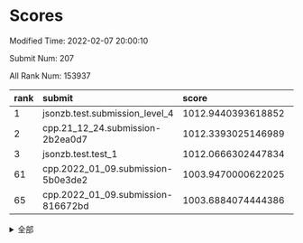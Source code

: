 # Scores

Modified Time: 2022-02-07 20:00:10

Submit Num: 207

All Rank Num: 153937

| rank |               submit               |       score        |       sigma        | pk_num |
| :--- | :--------------------------------- | :----------------- | :----------------- | :----- |
| 1    | jsonzb.test.submission_level_4     | 1012.9440393618852 | 0.7714980013546622 | 2974   |
| 2    | cpp.21_12_24.submission-2b2ea0d7   | 1012.3393025146989 | 0.7958868964485846 | 2974   |
| 3    | jsonzb.test.test_1                 | 1012.0666302447834 | 0.8081892101758166 | 2974   |
| 61   | cpp.2022_01_09.submission-5b0e3de2 | 1003.9470000622025 | 0.7083852569108375 | 2974   |
| 65   | cpp.2022_01_09.submission-816672bd | 1003.6884074444386 | 0.7261833415477466 | 2973   |


<details>
<summary>全部</summary>

| rank |                 submit                 |       score        |       sigma        | pk_num |
| :--- | :------------------------------------- | :----------------- | :----------------- | :----- |
| 1    | jsonzb.test.submission_level_4         | 1012.9440393618852 | 0.7714980013546622 | 2974   |
| 2    | cpp.21_12_24.submission-2b2ea0d7       | 1012.3393025146989 | 0.7958868964485846 | 2974   |
| 3    | jsonzb.test.test_1                     | 1012.0666302447834 | 0.8081892101758166 | 2974   |
| 4    | gobigger.level_3.submission_level_3_18 | 1012.0406063357489 | 0.7799106720536959 | 2976   |
| 5    | gobigger.level_3.submission_level_3_48 | 1011.3218403394753 | 0.7632902179307238 | 2972   |
| 6    | gobigger.level_3.submission_level_3_8  | 1011.2181565171296 | 0.7573957138352441 | 2977   |
| 7    | gobigger.level_3.submission_level_3_30 | 1011.1602902685079 | 0.7829772798020945 | 2972   |
| 8    | gobigger.level_3.submission_level_3_29 | 1011.138226046258  | 0.7681579233991103 | 2969   |
| 9    | gobigger.level_3.submission_level_3_20 | 1010.7894113892687 | 0.7720681554864842 | 2974   |
| 10   | gobigger.level_3.submission_level_3_5  | 1010.7010584325482 | 0.7642589686406686 | 2973   |
| 11   | gobigger.level_3.submission_level_3_45 | 1010.5700797625893 | 0.7795775261774025 | 2972   |
| 12   | gobigger.level_3.submission_level_3_1  | 1010.5669215387575 | 0.7821858922396973 | 2975   |
| 13   | gobigger.level_3.submission_level_3_22 | 1010.3559745180745 | 0.7789343038591564 | 2977   |
| 14   | gobigger.level_3.submission_level_3_24 | 1010.347580278298  | 0.7530797668457954 | 2975   |
| 15   | gobigger.level_3.submission_level_3_3  | 1010.2664705712617 | 0.7495612821158644 | 2971   |
| 16   | gobigger.level_3.submission_level_3_37 | 1010.2256713623063 | 0.7475461326669119 | 2973   |
| 17   | gobigger.level_3.submission_level_3_25 | 1010.1968699004256 | 0.7699042578950724 | 2976   |
| 18   | gobigger.level_3.submission_level_3_39 | 1010.1831704656906 | 0.7567808098728793 | 2976   |
| 19   | gobigger.level_3.submission_level_3_33 | 1010.1526429936449 | 0.7543774525065751 | 2977   |
| 20   | gobigger.level_3.submission_level_3_27 | 1010.1244188067537 | 0.7821514950155206 | 2972   |
| 21   | gobigger.level_3.submission_level_3_9  | 1010.0815581953924 | 0.739449297056135  | 2974   |
| 22   | gobigger.level_3.submission_level_3_26 | 1010.0772519811336 | 0.7786103053804806 | 2971   |
| 23   | gobigger.level_3.submission_level_3_23 | 1010.0659918484731 | 0.76341248465867   | 2970   |
| 24   | gobigger.level_3.submission_level_3_40 | 1009.9870603494948 | 0.7465995993713175 | 2978   |
| 25   | gobigger.level_3.submission_level_3_7  | 1009.9418373242838 | 0.7643698450872785 | 2974   |
| 26   | gobigger.level_3.submission_level_3_34 | 1009.93177480589   | 0.765750111657191  | 2976   |
| 27   | gobigger.level_3.submission_level_3_4  | 1009.922640003546  | 0.7511534147534472 | 2976   |
| 28   | gobigger.level_3.submission_level_3_44 | 1009.9108153172848 | 0.7465803286313163 | 2975   |
| 29   | gobigger.level_3.submission_level_3_11 | 1009.898234368689  | 0.7579835024853759 | 2974   |
| 30   | gobigger.level_3.submission_level_3_31 | 1009.8438342116722 | 0.7635697152534336 | 2978   |
| 31   | gobigger.level_3.submission_level_3_6  | 1009.8169809961166 | 0.733555200316288  | 2980   |
| 32   | gobigger.level_3.submission_level_3_0  | 1009.7429890699186 | 0.7350522712916913 | 2976   |
| 33   | gobigger.level_3.submission_level_3_36 | 1009.7314434751529 | 0.7598709233946845 | 2976   |
| 34   | gobigger.level_3.submission_level_3_49 | 1009.6983286025958 | 0.7540012694247342 | 2975   |
| 35   | gobigger.level_3.submission_level_3_14 | 1009.6622412273185 | 0.7395856326148024 | 2975   |
| 36   | gobigger.level_3.submission_level_3_41 | 1009.6123116669838 | 0.7551141347460317 | 2979   |
| 37   | gobigger.level_3.submission_level_3_13 | 1009.5626906251446 | 0.7296964594045874 | 2975   |
| 38   | gobigger.level_3.submission_level_3_15 | 1009.5164807916823 | 0.7516226470458167 | 2970   |
| 39   | gobigger.level_3.submission_level_3_38 | 1009.4575527334291 | 0.7474772958117538 | 2979   |
| 40   | gobigger.level_3.submission_level_3_35 | 1009.4369036528466 | 0.7517659866284194 | 2971   |
| 41   | gobigger.level_3.submission_level_3_19 | 1009.4065356260908 | 0.763965669061694  | 2977   |
| 42   | gobigger.level_3.submission_level_3_32 | 1009.3855365979847 | 0.757585134654267  | 2979   |
| 43   | gobigger.level_3.submission_level_3_2  | 1009.3165501238782 | 0.7517998161020807 | 2975   |
| 44   | gobigger.level_3.submission_level_3_42 | 1009.2325820879227 | 0.7316707179278482 | 2976   |
| 45   | gobigger.level_3.submission_level_3_16 | 1008.9511519369026 | 0.7436561991996848 | 2976   |
| 46   | gobigger.level_3.submission_level_3_10 | 1008.8822583076255 | 0.7329844111900009 | 2974   |
| 47   | gobigger.level_3.submission_level_3_46 | 1008.8804672241531 | 0.748452598024005  | 2971   |
| 48   | gobigger.level_3.submission_level_3_17 | 1008.7991214348409 | 0.733131950239079  | 2974   |
| 49   | gobigger.level_3.submission_level_3_47 | 1008.5674965368601 | 0.7401856688698732 | 2968   |
| 50   | gobigger.level_3.submission_level_3_28 | 1008.5637987257953 | 0.7357873123513129 | 2973   |
| 51   | gobigger.level_3.submission_level_3_21 | 1008.5023161237754 | 0.7248070718106828 | 2973   |
| 52   | gobigger.level_3.submission_level_3_43 | 1008.2550147849436 | 0.730371026201268  | 2973   |
| 53   | gobigger.level_3.submission_level_3_12 | 1007.6376114400638 | 0.7445365652471009 | 2974   |
| 54   | gobigger.level_1.submission_level_1_29 | 1005.1913963297292 | 0.7090071270611982 | 2975   |
| 55   | gobigger.level_1.submission_level_1_12 | 1004.5410225382243 | 0.7164159656145518 | 2977   |
| 56   | gobigger.level_1.submission_level_1_21 | 1004.3634922816543 | 0.7128359731314398 | 2975   |
| 57   | gobigger.level_1.submission_level_1_39 | 1004.3199174701098 | 0.7222571096747918 | 2975   |
| 58   | gobigger.level_1.submission_level_1_34 | 1004.2935677582653 | 0.7216080966563319 | 2976   |
| 59   | gobigger.level_1.submission_level_1_14 | 1004.1291388941394 | 0.7191168347321157 | 2978   |
| 60   | gobigger.level_1.submission_level_1_30 | 1004.0556158117762 | 0.7221245476533237 | 2974   |
| 61   | cpp.2022_01_09.submission-5b0e3de2     | 1003.9470000622025 | 0.7083852569108375 | 2974   |
| 62   | gobigger.level_1.submission_level_1_2  | 1003.8697132006583 | 0.7144036300671173 | 2975   |
| 63   | gobigger.level_1.submission_level_1_26 | 1003.8361259782832 | 0.7231103901089496 | 2978   |
| 64   | gobigger.level_1.submission_level_1_24 | 1003.7765409359396 | 0.7151591669190309 | 2976   |
| 65   | cpp.2022_01_09.submission-816672bd     | 1003.6884074444386 | 0.7261833415477466 | 2973   |
| 66   | gobigger.level_1.submission_level_1_37 | 1003.6871872494124 | 0.7248949366614118 | 2976   |
| 67   | gobigger.level_1.submission_level_1_42 | 1003.6595636824534 | 0.7163887701666987 | 2975   |
| 68   | gobigger.level_1.submission_level_1_7  | 1003.645526773236  | 0.7202997219919328 | 2981   |
| 69   | gobigger.level_1.submission_level_1_17 | 1003.6328175166989 | 0.7154483265918589 | 2973   |
| 70   | gobigger.level_1.submission_level_1_1  | 1003.5817922173359 | 0.726850424644984  | 2978   |
| 71   | gobigger.level_1.submission_level_1_32 | 1003.5580636258602 | 0.7184341319766455 | 2976   |
| 72   | gobigger.level_1.submission_level_1_22 | 1003.5460967476536 | 0.7154291551164136 | 2972   |
| 73   | gobigger.level_1.submission_level_1_11 | 1003.5213475440415 | 0.7020067561837782 | 2978   |
| 74   | gobigger.level_1.submission_level_1_25 | 1003.4989484157978 | 0.7255007209915749 | 2974   |
| 75   | gobigger.level_1.submission_level_1_44 | 1003.4586426310599 | 0.703401075346547  | 2978   |
| 76   | gobigger.level_1.submission_level_1_46 | 1003.456138710257  | 0.7188207984785714 | 2976   |
| 77   | gobigger.level_1.submission_level_1_6  | 1003.3966222541902 | 0.6992233233325568 | 2976   |
| 78   | gobigger.level_1.submission_level_1_8  | 1003.388149154988  | 0.7135909765622533 | 2972   |
| 79   | gobigger.level_1.submission_level_1_41 | 1003.3481290701978 | 0.710965969709672  | 2969   |
| 80   | gobigger.level_1.submission_level_1_48 | 1003.3384840948968 | 0.7173037011000668 | 2977   |
| 81   | gobigger.level_1.submission_level_1_28 | 1003.3289903785413 | 0.704429313236008  | 2974   |
| 82   | gobigger.level_1.submission_level_1_27 | 1003.290303772919  | 0.7005291335441018 | 2977   |
| 83   | gobigger.level_1.submission_level_1_18 | 1003.2890942152509 | 0.7157344720326876 | 2972   |
| 84   | gobigger.level_1.submission_level_1_13 | 1003.236380262616  | 0.7067777303627563 | 2972   |
| 85   | gobigger.level_1.submission_level_1_35 | 1003.2244533625981 | 0.7202609444692043 | 2972   |
| 86   | gobigger.level_1.submission_level_1_19 | 1003.2240541180561 | 0.7148042291488146 | 2979   |
| 87   | gobigger.level_1.submission_level_1_4  | 1003.2130346888167 | 0.7214446210347383 | 2975   |
| 88   | gobigger.level_1.submission_level_1_36 | 1003.2054946334603 | 0.7149527881998249 | 2973   |
| 89   | gobigger.level_1.submission_level_1_9  | 1003.185036731918  | 0.7134996620595474 | 2975   |
| 90   | gobigger.level_1.submission_level_1_20 | 1003.1487940758931 | 0.7113812096056935 | 2981   |
| 91   | gobigger.level_1.submission_level_1_15 | 1003.1452690915341 | 0.7089021068996724 | 2971   |
| 92   | gobigger.level_1.submission_level_1_47 | 1002.9662668817048 | 0.7204173546850328 | 2974   |
| 93   | gobigger.level_1.submission_level_1_0  | 1002.8824231619252 | 0.7132865885189501 | 2973   |
| 94   | gobigger.level_1.submission_level_1_23 | 1002.8532654205037 | 0.7124985744641944 | 2976   |
| 95   | gobigger.level_1.submission_level_1_33 | 1002.8366947159526 | 0.7135814873044957 | 2972   |
| 96   | gobigger.level_1.submission_level_1_49 | 1002.7829624181596 | 0.7111764348246926 | 2971   |
| 97   | gobigger.level_1.submission_level_1_3  | 1002.7682467358482 | 0.7145937158783571 | 2975   |
| 98   | gobigger.level_1.submission_level_1_38 | 1002.7210244242489 | 0.7220962979674554 | 2975   |
| 99   | gobigger.level_1.submission_level_1_40 | 1002.7090695509695 | 0.7159329288571545 | 2972   |
| 100  | gobigger.level_1.submission_level_1_5  | 1002.5813210259518 | 0.7218542070246458 | 2978   |
| 101  | gobigger.level_1.submission_level_1_16 | 1002.5269074563603 | 0.7142656964732927 | 2978   |
| 102  | gobigger.level_1.submission_level_1_31 | 1002.4913908532756 | 0.7131842814648471 | 2973   |
| 103  | gobigger.level_1.submission_level_1_45 | 1002.4597344127033 | 0.7251312600896883 | 2979   |
| 104  | gobigger.level_1.submission_level_1_10 | 1002.4448800513228 | 0.7180041922553622 | 2974   |
| 105  | gobigger.level_1.submission_level_1_43 | 1001.6361011712029 | 0.7143078919576836 | 2977   |
| 106  | gobigger.random.submission_random_24   | 998.371566193461   | 0.7122053946226786 | 2975   |
| 107  | gobigger.random.submission_random_41   | 997.9253692300587  | 0.7118234893819653 | 2976   |
| 108  | gobigger.random.submission_random_8    | 997.403713079993   | 0.71196579239842   | 2974   |
| 109  | gobigger.random.submission_random_49   | 997.1131097803132  | 0.7092256109999372 | 2970   |
| 110  | gobigger.random.submission_random_38   | 997.0456253578863  | 0.6990724998638745 | 2971   |
| 111  | gobigger.random.submission_random_35   | 996.9549337059119  | 0.7137166293597929 | 2977   |
| 112  | gobigger.random.submission_random_42   | 996.871787902228   | 0.7126117182488715 | 2973   |
| 113  | gobigger.random.submission_random_26   | 996.5750530734342  | 0.703604822699144  | 2976   |
| 114  | gobigger.random.submission_random_40   | 996.5328876912113  | 0.703903195676129  | 2979   |
| 115  | gobigger.random.submission_random_21   | 996.4599201760018  | 0.708439411654352  | 2979   |
| 116  | gobigger.random.submission_random_45   | 996.4583171752851  | 0.7048673987098848 | 2969   |
| 117  | gobigger.random.submission_random_37   | 996.4307317808629  | 0.6995069570516952 | 2977   |
| 118  | gobigger.random.submission_random_15   | 996.4293521179854  | 0.7211235692104148 | 2978   |
| 119  | gobigger.random.submission_random_6    | 996.3529617280096  | 0.7240267378931282 | 2976   |
| 120  | gobigger.random.submission_random_1    | 996.3132067549102  | 0.7148436801701497 | 2970   |
| 121  | gobigger.random.submission_random_44   | 996.3130021423921  | 0.7026324256713251 | 2976   |
| 122  | gobigger.random.submission_random_20   | 996.277902136397   | 0.7179742147213172 | 2976   |
| 123  | gobigger.random.submission_random_36   | 996.2510058700416  | 0.7113636598955405 | 2979   |
| 124  | gobigger.random.submission_random_27   | 996.1590221392155  | 0.7222283938005777 | 2972   |
| 125  | gobigger.level_2.submission_level_2_31 | 996.1418853064251  | 0.7089952205162572 | 2974   |
| 126  | gobigger.random.submission_random_43   | 996.1190905093074  | 0.7195871159656405 | 2976   |
| 127  | gobigger.random.submission_random_47   | 996.0344946555886  | 0.71402212544401   | 2973   |
| 128  | gobigger.random.submission_random_28   | 995.9592217304546  | 0.7265529176034774 | 2976   |
| 129  | gobigger.random.submission_random_32   | 995.9418255062084  | 0.7117661214990575 | 2979   |
| 130  | gobigger.random.submission_random_13   | 995.8961492360319  | 0.7030797492520765 | 2977   |
| 131  | gobigger.random.submission_random_23   | 995.8856887220228  | 0.7090193984907542 | 2976   |
| 132  | gobigger.random.submission_random_22   | 995.8577477083339  | 0.7124228498384336 | 2976   |
| 133  | gobigger.random.submission_random_39   | 995.8158417381071  | 0.7177082070859355 | 2981   |
| 134  | gobigger.random.submission_random_29   | 995.7750515785632  | 0.7024842777001299 | 2978   |
| 135  | gobigger.random.submission_random_30   | 995.7685342592117  | 0.7094042198495378 | 2974   |
| 136  | gobigger.random.submission_random_12   | 995.768290553969   | 0.7153972759522962 | 2975   |
| 137  | gobigger.random.submission_random_48   | 995.7327497023342  | 0.6992480778012891 | 2976   |
| 138  | gobigger.random.submission_random_0    | 995.675483878321   | 0.7070128155464352 | 2976   |
| 139  | gobigger.random.submission_random_25   | 995.6611924144356  | 0.719240609913951  | 2973   |
| 140  | gobigger.random.submission_random_16   | 995.640174246094   | 0.6938936778702873 | 2976   |
| 141  | gobigger.random.submission_random_2    | 995.5284487905194  | 0.7174388045192671 | 2979   |
| 142  | gobigger.random.submission_random_31   | 995.395600675281   | 0.6994390700763956 | 2973   |
| 143  | gobigger.random.submission_random_33   | 995.3876425508839  | 0.7298405212973296 | 2972   |
| 144  | gobigger.random.submission_random_9    | 995.3848393289247  | 0.7222518412997805 | 2968   |
| 145  | gobigger.random.submission_random_17   | 995.2475688862261  | 0.7080494093269278 | 2982   |
| 146  | gobigger.random.submission_random_5    | 995.1520756115287  | 0.716963851354396  | 2977   |
| 147  | gobigger.random.submission_random_10   | 995.1511796837376  | 0.7000840069717791 | 2976   |
| 148  | gobigger.random.submission_random_34   | 995.1510331749157  | 0.7057744461686226 | 2980   |
| 149  | gobigger.random.submission_random_3    | 995.1227949889591  | 0.7156782992987831 | 2971   |
| 150  | gobigger.random.submission_random_7    | 995.0633673902132  | 0.7333072956116912 | 2972   |
| 151  | gobigger.random.submission_random_14   | 995.0593936742464  | 0.7071404717101383 | 2972   |
| 152  | gobigger.random.submission_random_19   | 995.0410298342924  | 0.7029362162874013 | 2975   |
| 153  | gobigger.random.submission_random_46   | 994.9997457003503  | 0.707610165372043  | 2978   |
| 154  | gobigger.random.submission_random_4    | 994.7981635594633  | 0.7108680564800126 | 2972   |
| 155  | gobigger.random.submission_random_18   | 994.7051592605602  | 0.7233734757074108 | 2972   |
| 156  | gobigger.random.submission_random_11   | 994.5594906519513  | 0.7326335037876917 | 2977   |
| 157  | gobigger.level_2.submission_level_2_33 | 994.0755224702592  | 0.7259256491268095 | 2977   |
| 158  | gobigger.level_2.submission_level_2_14 | 993.6379283206043  | 0.7376621714394145 | 2973   |
| 159  | gobigger.level_2.submission_level_2_22 | 993.2870081520666  | 0.750061398726616  | 2974   |
| 160  | gobigger.level_2.submission_level_2_10 | 993.2631790631659  | 0.763255349625449  | 2971   |
| 161  | gobigger.level_2.submission_level_2_38 | 993.2599679439189  | 0.7282485070176352 | 2974   |
| 162  | gobigger.level_2.submission_level_2_21 | 993.256470213489   | 0.7326317183394015 | 2974   |
| 163  | gobigger.level_2.submission_level_2_44 | 993.2092010487995  | 0.7270779144052497 | 2977   |
| 164  | gobigger.level_2.submission_level_2_5  | 993.1852671897587  | 0.7435956871311513 | 2979   |
| 165  | gobigger.level_2.submission_level_2_1  | 993.1500435490532  | 0.7232485577669281 | 2969   |
| 166  | gobigger.level_2.submission_level_2_26 | 993.0571230488238  | 0.7295430088688304 | 2971   |
| 167  | gobigger.level_2.submission_level_2_23 | 992.8593952362486  | 0.7334525743554943 | 2973   |
| 168  | gobigger.level_2.submission_level_2_25 | 992.8560949392294  | 0.7474787413397087 | 2972   |
| 169  | gobigger.level_2.submission_level_2_19 | 992.7213181372285  | 0.7441418965023898 | 2974   |
| 170  | gobigger.level_2.submission_level_2_41 | 992.5922848330559  | 0.7326184749012336 | 2970   |
| 171  | gobigger.level_2.submission_level_2_28 | 992.4286563708322  | 0.7471479518280554 | 2977   |
| 172  | gobigger.level_2.submission_level_2_8  | 992.3170186579405  | 0.730337531220462  | 2975   |
| 173  | gobigger.level_2.submission_level_2_6  | 992.2894055409128  | 0.7433841114304702 | 2965   |
| 174  | gobigger.level_2.submission_level_2_3  | 992.2226476945159  | 0.7367895502566043 | 2978   |
| 175  | gobigger.level_2.submission_level_2_2  | 992.1629492163772  | 0.7465639267764339 | 2972   |
| 176  | gobigger.level_2.submission_level_2_4  | 992.1579362395814  | 0.7437739243595729 | 2975   |
| 177  | gobigger.level_2.submission_level_2_7  | 992.1409554559542  | 0.7529287127127502 | 2980   |
| 178  | gobigger.level_2.submission_level_2_16 | 992.0559559875844  | 0.7434065504689504 | 2973   |
| 179  | gobigger.level_2.submission_level_2_49 | 992.0171447780388  | 0.7428714972876383 | 2975   |
| 180  | gobigger.level_2.submission_level_2_29 | 992.0029096150763  | 0.7412863861055498 | 2972   |
| 181  | gobigger.level_2.submission_level_2_17 | 991.9911217692604  | 0.7516360929095544 | 2973   |
| 182  | gobigger.level_2.submission_level_2_24 | 991.9882985335329  | 0.7613446940821161 | 2969   |
| 183  | gobigger.level_2.submission_level_2_40 | 991.9639568588082  | 0.7691799126278346 | 2976   |
| 184  | gobigger.level_2.submission_level_2_45 | 991.954897603067   | 0.7375695193413341 | 2972   |
| 185  | gobigger.level_2.submission_level_2_48 | 991.9354791140793  | 0.7283692249881087 | 2976   |
| 186  | gobigger.level_2.submission_level_2_27 | 991.9168432699475  | 0.7338329560325197 | 2973   |
| 187  | gobigger.level_2.submission_level_2_47 | 991.7022139565997  | 0.7643526698487634 | 2973   |
| 188  | gobigger.level_2.submission_level_2_9  | 991.6333160402369  | 0.7366213301250902 | 2973   |
| 189  | gobigger.level_2.submission_level_2_11 | 991.5444751480203  | 0.7443207905178596 | 2974   |
| 190  | gobigger.level_2.submission_level_2_32 | 991.5230576051362  | 0.7443236754593083 | 2972   |
| 191  | gobigger.level_2.submission_level_2_42 | 991.5050090103487  | 0.7447195998363543 | 2974   |
| 192  | gobigger.level_2.submission_level_2_46 | 991.371669235969   | 0.733358006163256  | 2973   |
| 193  | gobigger.level_2.submission_level_2_12 | 991.3387085899597  | 0.7617590834501342 | 2976   |
| 194  | gobigger.level_2.submission_level_2_37 | 991.3221926883051  | 0.7515056931720797 | 2974   |
| 195  | gobigger.level_2.submission_level_2_35 | 991.3087502949744  | 0.7495660461679624 | 2976   |
| 196  | gobigger.level_2.submission_level_2_18 | 991.2233200726185  | 0.7657206223002315 | 2973   |
| 197  | gobigger.level_2.submission_level_2_0  | 991.19286637285    | 0.7673236656633606 | 2980   |
| 198  | gobigger.level_2.submission_level_2_30 | 991.0858051500684  | 0.7451250071786606 | 2975   |
| 199  | gobigger.level_2.submission_level_2_13 | 991.0700531394202  | 0.7558059574443978 | 2967   |
| 200  | gobigger.level_2.submission_level_2_39 | 990.9868220173657  | 0.7558265891954765 | 2974   |
| 201  | gobigger.level_2.submission_level_2_36 | 990.9782629667786  | 0.7455335360121611 | 2974   |
| 202  | gobigger.level_2.submission_level_2_15 | 990.805598267377   | 0.7699145173376026 | 2974   |
| 203  | gobigger.level_2.submission_level_2_43 | 990.7449754600417  | 0.7617194039869501 | 2976   |
| 204  | gobigger.level_2.submission_level_2_34 | 989.8861659715827  | 0.7733890652862937 | 2976   |
| 205  | gobigger.level_2.submission_level_2_20 | 988.9498744305088  | 0.7950710355654178 | 2973   |
| 206  | gobigger.none.submission_none_0        | 976.3007321344896  | 1.4268009981390541 | 2973   |
| 207  | gobigger.none.submission_none_1        | 973.7901428299184  | 1.7933882786770052 | 2978   |

</details>